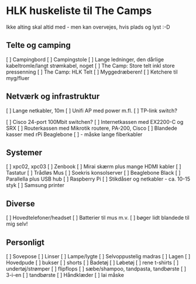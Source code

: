 # HLK huskeliste til The Camps

Ikke alting skal altid med - men kan overvejes, hvis plads og lyst :-D

## Telte og camping
[ ] Campingbord
[ ] Campingstole
[ ] Lange ledninger, den dårlige kabeltromle/langt strømkabel, noget
[ ] The Camp: Store telt inkl store pressenning
[ ] The Camp: HLK Telt
[ ] Myggedræberen!
[ ] Ketchere til myg/fluer

## Netværk og infrastruktur
[ ] Lange netkabler, 10m
[ ] Unifi AP med power m.fl.
[ ] TP-link switch?

[ ] Cisco 24-port 100Mbit switchen?
[ ] Internetkassen med EX2200-C og SRX
[ ] Routerkassen med Mikrotik routere, PA-200, Cisco
[ ] Blandede kasser med rPi Beaglebone
[ ] - måske lange fiberkabler


## Systemer
[ ] xpc02, xpc03
[ ] Zenbook
[ ] Mirai skærm plus mange HDMI kabler
[ ] Tastatur
[ ] Trådløs Mus
[ ] Soekris konsolserver
[ ] Beaglebone Black
[ ] Parallella plus USB hub
[ ] Raspberry Pi
[ ] Stikdåser og netkabler - ca. 10-15 styk
[ ] Samsung printer

## Diverse
[ ] Hovedtelefoner/headset
[ ] Batterier til mus m.v.
[ ] bøger lidt blandede til mig selv!

## Personligt
[ ] Sovepose
[ ] Linser
[ ] Lampe/lygte
[ ] Selvoppustelig madras
[ ] Lagen
[ ] Hovedpude
[ ] bukser
[ ] shorts
[ ] Badetøj
[ ] Løbetøj
[ ] rene t-shirts
[ ] undertøj/strømper
[ ] flipflops
[ ] sæbe/shampoo, tandpasta, tandbørste
[ ] 3-i-en
[ ] tandbørste
[ ] Håndklæder
[ ] Iai måske
